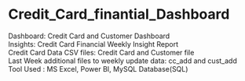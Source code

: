 # Credit_Card_finantial_Dashboard
Dashboard: Credit Card and Customer Dashboard
<br/>
Insights: Credit Card Financial Weekly Insight Report
<br/>
Credit Card Data CSV files: Credit Card and Customer file
<br/>
Last Week additional files to weekly update data: cc_add and cust_add
<br/>
Tool Used : MS Excel, Power BI, MySQL Database(SQL)
